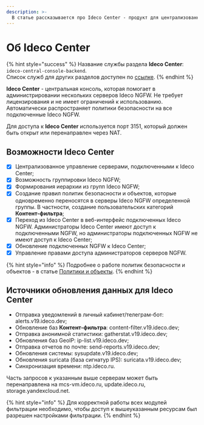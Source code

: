 ```yaml
---
description: >-
  В статье рассказывается про Ideco Center - продукт для централизованного управления настройками Ideco NGFW.
---
```


# Об Ideco Center

{% hint style="success" %}
Название службы раздела **Ideco Center**: `ideco-central-console-backend`. \
Список служб для других разделов доступен по [ссылке](/settings/server-management/terminal/README.md).
{% endhint %}

**Ideco Center** - центральная консоль, которая помогает в администрировании нескольких серверов Ideco NGFW. Не требует лицензирования и не имеет ограничений к использованию. Автоматически распространяет политики безопасности на все подключенные Ideco NGFW.

Для доступа к **Ideco Center** используется порт 3151, который должен быть открыт или перенаправлен через NAT.

## Возможности Ideco Center

* [x] Централизованное управление серверами, подключенными к Ideco Center;
* [x] Возможность группировки Ideco NGFW;
* [x] Формирования иерархии из групп Ideco NGFW;
* [x] Создание правил политик безопасности и объектов, которые одновременно переносятся в серверы Ideco NGFW определенной группы. В частности, создание пользовательских категорий **Контент-фильтра**;
* [x] Переход из Ideco Center в веб-интерфейс подключенных Ideco NGFW. Администраторы Ideco Center имеют доступ к подключенными NGFW, но администраторы подключенных NGFW не имеют доступ к Ideco Center;
* [x] Обновление подключенных NGFW к Ideco Center;
* [x] Управление правами доступа администраторов серверов NGFW.

{% hint style="info" %}
Подробнее о работе политик безопасности и объектов - в статье [Политики и объекты](/settings-cc/policies-and-objects.md).
{% endhint %}

## Источники обновления данных для Ideco Center

* Отправка уведомлений в личный кабинет/телеграм-бот: alerts.v19.ideco.dev;
* Обновление баз **Контент-фильтра**: content-filter.v19.ideco.dev;
* Отправка анонимной статистики: gatherstat.v19.ideco.dev;
* Обновления баз GeoIP: ip-list.v19.ideco.dev;
* Отправка отчетов по почте: send-reports.v19.ideco.dev;
* Обновления системы: sysupdate.v19.ideco.dev;
* Обновления suricata (база сигнатур IPS): suricata.v19.ideco.dev;
* Синхронизация времени: ntp.ideco.ru.

Часть запросов к указанным выше серверам может быть перенаправлена на mcs-vm.ideco.ru, update.ideco.ru, storage.yandexcloud.net.

{% hint style="info" %}
Для корректной работы всех модулей фильтрации необходимо, чтобы доступ к вышеуказанным ресурсам был разрешен настройками фильтрации.
{% endhint %}